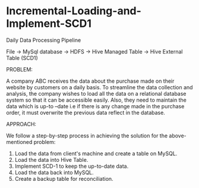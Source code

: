 # Incremental-Loading-and-Implement-SCD1
Daily Data Processing Pipeline  

File -> MySql database -> HDFS -> Hive Managed Table -> Hive External Table (SCD1)

PROBLEM:

A company ABC receives the data about the purchase made on their website by customers on a daily basis. To streamline the data collection and analysis, the company wishes to load all the data on a relational database system so that it can be accessible easily. Also, they need to maintain the data which is up-to –date i.e if there is any change made in the purchase order, it must overwrite the previous data reflect in the database.

APPROACH:

We follow a step-by-step process in achieving the solution for the above-mentioned problem:

1. Load the data from client's machine and create a table on MySQL.
2. Load the data into Hive Table.
3. Implement SCD-1 to keep the up-to-date data.
4. Load the data back into MySQL.
5. Create a backup table for reconciliation.
